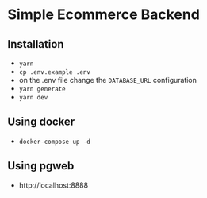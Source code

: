 # Simple Ecommerce Backend

## Installation

- `yarn`
- `cp .env.example .env`
- on the .env file change the `DATABASE_URL` configuration
- `yarn generate`
- `yarn dev`


## Using docker

- `docker-compose up -d`

## Using pgweb

- http://localhost:8888
